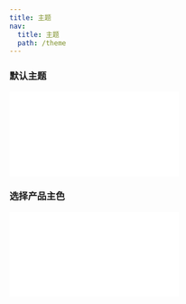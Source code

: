 ```yaml
---
title: 主题
nav:
  title: 主题
  path: /theme
---
```


### 默认主题

<embed src="./default.md" />

### 选择产品主色

<embed src="./setColor.md" />
